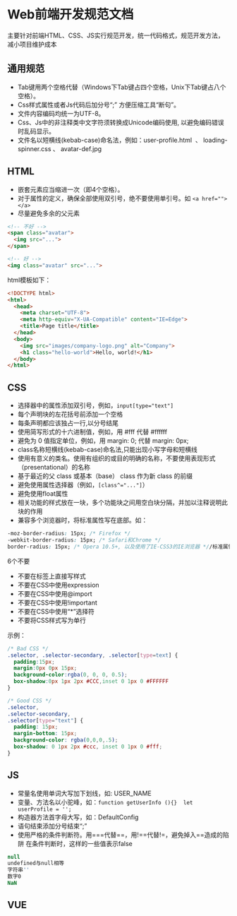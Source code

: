 # Web前端开发规范文档

主要针对前端HTML、CSS、JS实行规范开发，统一代码格式，规范开发方法，减小项目维护成本

通用规范
-------
* Tab键用两个空格代替（Windows下Tab键占四个空格，Unix下Tab键占八个空格）。
* Css样式属性或者Js代码后加分号“;”    方便压缩工具“断句”。
* 文件内容编码均统一为UTF-8。
* Css、Js中的非注释类中文字符须转换成Unicode编码使用, 以避免编码错误时乱码显示。
* 文件名以短横线(kebab-case)命名法，例如：user-profile.html  、 loading-spinner.css 、 avatar-def.jpg


HTML
-------
* 嵌套元素应当缩进一次（即4个空格）。
* 对于属性的定义，确保全部使用双引号，绝不要使用单引号。如 ```<a href=""></a>```
* 尽量避免多余的父元素
```html
<!-- 不好 -->
<span class="avatar">
  <img src="...">
</span>

<!-- 好 -->
<img class="avatar" src="...">
```

html模板如下：
```html
<!DOCTYPE html>
<html>
  <head>
    <meta charset="UTF-8">
    <meta http-equiv="X-UA-Compatible" content="IE=Edge">
    <title>Page title</title>
  </head>
  <body>
    <img src="images/company-logo.png" alt="Company">
    <h1 class="hello-world">Hello, world!</h1>
  </body>
</html>
```


CSS
-------
* 选择器中的属性添加双引号，例如，```input[type="text"]```
* 每个声明块的左花括号前添加一个空格
* 每条声明都应该独占一行,以分号结尾
* 使用简写形式的十六进制值，例如，用 #fff 代替 #ffffff
* 避免为 0 值指定单位，例如，用 margin: 0; 代替 margin: 0px;
* class名称短横线(kebab-case)命名法,只能出现小写字母和短横线
* 使用有意义的类名。使用有组织的或目的明确的名称，不要使用表现形式（presentational）的名称
* 基于最近的父 class 或基本（base） class 作为新 class 的前缀
* 避免使用属性选择器（例如，```[class^="..."]```）
* 避免使用float属性
* 相关功能的样式放在一块，多个功能块之间用空白块分隔，并加以注释说明此块的作用
* 兼容多个浏览器时，将标准属性写在底部。如：
```css
-moz-border-radius: 15px; /* Firefox */
-webkit-border-radius: 15px; /* Safari和Chrome */
border-radius: 15px; /* Opera 10.5+, 以及使用了IE-CSS3的IE浏览器 *//标准属性
```
6个不要
* 不要在标签上直接写样式
* 不要在CSS中使用expression
* 不要在CSS中使用@import
* 不要在CSS中使用!important
* 不要在CSS中使用“*”选择符
* 不要将CSS样式写为单行

示例：
```css
/* Bad CSS */
.selector, .selector-secondary, .selector[type=text] {
  padding:15px;
  margin:0px 0px 15px;
  background-color:rgba(0, 0, 0, 0.5);
  box-shadow:0px 1px 2px #CCC,inset 0 1px 0 #FFFFFF
}

/* Good CSS */
.selector,
.selector-secondary,
.selector[type="text"] {
  padding: 15px;
  margin-bottom: 15px;
  background-color: rgba(0,0,0,.5);
  box-shadow: 0 1px 2px #ccc, inset 0 1px 0 #fff;
}
```

JS
-------
* 常量名使用单词大写加下划线，如: USER_NAME
* 变量、方法名以小驼峰，如：``` function getUserInfo (){}  let userProfile = ''; ```
* 构造器方法首字母大写，如：DefaultConfig
* 语句结束添加分号结束“;”
* 使用严格的条件判断符。用===代替==，用!==代替!=，避免掉入==造成的陷阱
在条件判断时，这样的一些值表示false
```javascript 
null
undefined与null相等
字符串''
数字0
NaN
```




VUE
-------








